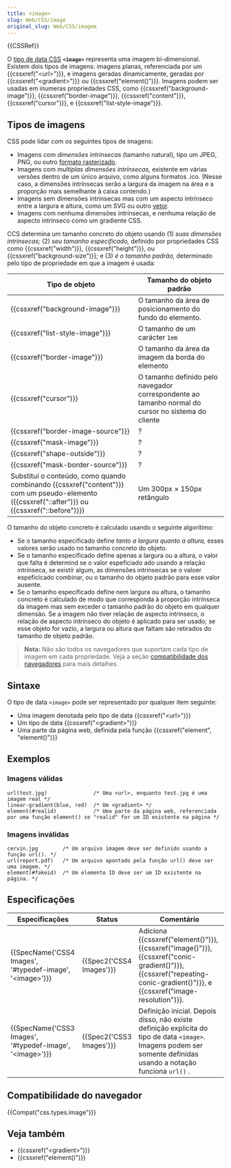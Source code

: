 ```yaml
---
title: <image>
slug: Web/CSS/image
original_slug: Web/CSS/imagem
---
```


{{CSSRef}}

O [tipo de data CSS](/pt-BR/docs/Web/CSS) **`<image>`** representa uma imagem bi-dimensional. Existem dois tipos de imagens: imagens planas, referenciada por um {{cssxref("&lt;url&gt;")}}, e imagens geradas dinamicamente, geradas por {{cssxref("&lt;gradient&gt;")}} ou {{cssxref("element()")}}. Imagens podem ser usadas em inumeras propriedades CSS, como {{cssxref("background-image")}}, {{cssxref("border-image")}}, {{cssxref("content")}}, {{cssxref("cursor")}}, e {{cssxref("list-style-image")}}.

## Tipos de imagens

CSS pode lidar com os seguintes tipos de imagens:

- Imagens com _dimensões intrínsecas_ (tamanho natural), tipo um JPEG, PNG, ou outro [formato rasterizado](https://en.wikipedia.org/wiki/Raster_graphics).
- Imagens com _multiplas dimensões intrínsecas,_ existente em várias versões dentro de um único arquivo, como alguns formatos .ico. (Nesse caso, a dimensões intrínsecas serão a largura da imagem na área e a proporção mais semelhante à caixa contendo.)
- Imagens sem dimensões intrínsecas mas com um aspecto intrínseco entre a largura e altura, como um SVG ou outro [vetor](https://en.wikipedia.org/wiki/Vector_graphics).
- Imagens com nenhuma dimensões intrínsecas, e nenhuma relação de aspecto intrínseco como um gradiente CSS.

CCS determina um tamanho concreto do objeto usando (1) _suas dimensões intrínsecas;_ (2) _seu tamanho especificado,_ definido por propriedades CSS como {{cssxref("width")}}, {{cssxref("height")}}, ou {{cssxref("background-size")}}; e (3) _é o tamanho padrão,_ determinado pelo tipo de propriedade em que a imagem é usada:

| Tipo de objeto                                                                                                                                                      | Tamanho do objeto padrão                                                                           |
| ------------------------------------------------------------------------------------------------------------------------------------------------------------------- | -------------------------------------------------------------------------------------------------- |
| {{cssxref("background-image")}}                                                                                                                            | O tamanho da área de posicionamento do fundo do elemento.                                          |
| {{cssxref("list-style-image")}}                                                                                                                            | O tamanho de um carácter `1em`                                                                     |
| {{cssxref("border-image")}}                                                                                                                                | O tamanho da área da imagem da borda do elemento                                                   |
| {{cssxref("cursor")}}                                                                                                                                        | O tamanho definido pelo navegador correspondente ao tamanho normal do cursor no sistema do cliente |
| {{cssxref("border-image-source")}}                                                                                                                        | ?                                                                                                  |
| {{cssxref("mask-image")}}                                                                                                                                    | ?                                                                                                  |
| {{cssxref("shape-outside")}}                                                                                                                                | ?                                                                                                  |
| {{cssxref("mask-border-source")}}                                                                                                                        | ?                                                                                                  |
| Substituí o conteúdo, como quando combinando {{cssxref("content")}} com um pseudo-elemento ({{cssxref("::after")}} ou {{cssxref("::before")}}) | Um 300px × 150px retângulo                                                                         |

O tamanho do objeto concreto é calculado usando o seguinte algoritimo:

- Se o tamanho especificado define _tanto a largura quanto a altura,_ esses valores serão usado no tamanho concreto do objeto.
- Se o tamanho especificado define apenas a largura ou a altura, o valor que falta é determind se o valor espeficiado ado usando a relação intrínseca, se existir algum, as dimensões intrínsecas se o valoer espeficicado combinar, ou o tamanho do objeto padrão para esse valor ausente.
- Se o tamanho especificado define nem largura ou altura, o tamanho concreto é calculado de modo que corresponda à proporção intrínseca da imagem mas sem exceder o tamanho padrão do objeto em qualquer dimensão. Se a imagem não tiver relação de aspecto intrínseco, o relação de aspecto intrínseco do objeto é aplicado para ser usado; se esse objeto for vazio, a largura ou altura que faltam são retirados do tamanho de objeto padrão.

> **Nota:** Não são todos os navegadores que suportam cada tipo de imagem em cada propriedade. Veja a seção [compatibilidade dos navegadores](/pt-BR/docs/Web/CSS/image#Browser_compatibility) para mais detalhes.

## Sintaxe

O tipo de data `<image>` pode ser representado por qualquer item seguinte:

- Uma imagem denotada pelo tipo de data {{cssxref("&lt;url&gt;")}}
- Um tipo de data {{cssxref("&lt;gradient&gt;")}}
- Uma parte da página web, definida pela função {{cssxref("element", "element()")}}

## Exemplos

### Imagens válidas

```
url(test.jpg)               /* Uma <url>, enquanto test.jpg é uma imagem real */
linear-gradient(blue, red)  /* Um <gradient> */
element(#realid)            /* Uma parte da página web, referenciada por uma função element() se "realid" for um ID existente na página */
```

### Imagens inválidas

```plain example-bad
cervin.jpg        /* Um arquivo imagem deve ser definido usando a função url(). */
url(report.pdf)   /* Um arquivo apontado pela função url() deve ser uma imagem. */
element(#fakeid)  /* Um elemento ID deve ser um ID existente na página. */
```

## Especificações

| Especificações                                                                       | Status                           | Comentário                                                                                                                                                                                                               |
| ------------------------------------------------------------------------------------ | -------------------------------- | ------------------------------------------------------------------------------------------------------------------------------------------------------------------------------------------------------------------------ |
| {{SpecName('CSS4 Images', '#typedef-image', '&lt;image&gt;')}} | {{Spec2('CSS4 Images')}} | Adiciona {{cssxref("element()")}}, {{cssxref("image()")}}, {{cssxref("conic-gradient()")}}, {{cssxref("repeating-conic-gradient()")}}, e {{cssxref("image-resolution")}}. |
| {{SpecName('CSS3 Images', '#typedef-image', '&lt;image&gt;')}} | {{Spec2('CSS3 Images')}} | Definição inicial. Depois disso, não existe definição explicita do tipo de data `<image>`. Imagens podem ser somente definidas usando a notação funciona `url()` .                                                       |

## Compatibilidade do navegador

{{Compat("css.types.image")}}

## Veja também

- {{cssxref("&lt;gradient&gt;")}}
- {{cssxref("element()")}}
